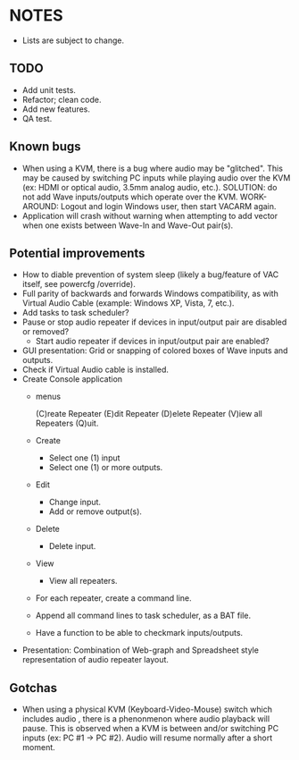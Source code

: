 # NOTES

* Lists are subject to change.

## TODO
* Add unit tests.
* Refactor; clean code.
* Add new features.
* QA test.

## Known bugs
* When using a KVM, there is a bug where audio may be "glitched". This may be caused by switching PC inputs while playing audio over the KVM (ex: HDMI or optical audio, 3.5mm analog audio, etc.). SOLUTION: do not add Wave inputs/outputs which operate over the KVM. WORK-AROUND: Logout and login Windows user, then start VACARM again.
* Application will crash without warning when attempting to add vector when one exists between Wave-In and Wave-Out pair(s).

## Potential improvements
* How to diable prevention of system sleep (likely a bug/feature of VAC itself, see powercfg /override).
* Full parity of backwards and forwards Windows compatibility, as with Virtual Audio Cable (example: Windows XP, Vista, 7, etc.).
* Add tasks to task scheduler?
* Pause or stop audio repeater if devices in input/output pair are  disabled or removed?
	* Start audio repeater if devices in input/output pair are enabled?
* GUI presentation: Grid or snapping of colored boxes of Wave inputs and outputs.
* Check if Virtual Audio cable is installed.
* Create Console application
	* menus

		(C)reate Repeater
		(E)dit Repeater
		(D)elete Repeater
		(V)iew all Repeaters
		(Q)uit.

	* Create
		* Select one (1) input
		* Select one (1) or more outputs.
	* Edit
		* Change input.
		* Add or remove output(s).
	* Delete
		* Delete input.
	* View
		* View all repeaters.

	* For each repeater, create a command line.
	* Append all command lines to task scheduler, as a BAT file.
	* Have a function to be able to checkmark inputs/outputs.
* Presentation: Combination of Web-graph and Spreadsheet style representation of audio repeater layout.

## Gotchas
* When using a physical KVM (Keyboard-Video-Mouse) switch which includes audio , there is a phenonmenon where audio playback will pause. This is observed when a KVM is between and/or switching PC inputs (ex: PC #1 -> PC #2). Audio will resume normally after a short moment.